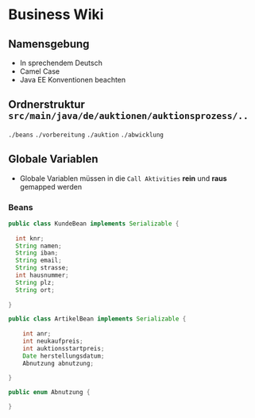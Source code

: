 # Business Wiki

## Namensgebung
- In sprechendem Deutsch
- Camel Case
- Java EE Konventionen beachten

## Ordnerstruktur `src/main/java/de/auktionen/auktionsprozess/..`
`./beans`
`./vorbereitung`
`./auktion`
`./abwicklung`


## Globale Variablen
- Globale Variablen müssen in die `Call Aktivities` **rein** und **raus** gemapped werden

### Beans
```java
public class KundeBean implements Serializable {
  
  int knr;
  String namen;
  String iban;
  String email;
  String strasse;
  int hausnummer;
  String plz;
  String ort;
  
}
```

```java
public class ArtikelBean implements Serializable {
    
    int anr;
    int neukaufpreis;
    int auktionsstartpreis;
    Date herstellungsdatum;
    Abnutzung abnutzung;
  
}

public enum Abnutzung { 

}
```
